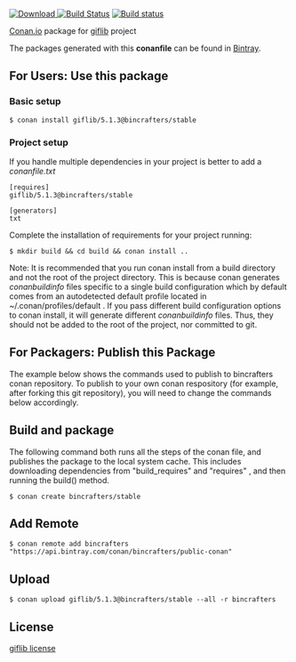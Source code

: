 [ ![Download](https://api.bintray.com/packages/bincrafters/public-conan/giflib%3Abincrafters/images/download.svg) ](https://bintray.com/bincrafters/public-conan/giflib%3Abincrafters/_latestVersion)
[![Build Status](https://travis-ci.org/bincrafters/conan-giflib.svg?branch=stable%2F5.1.3)](https://travis-ci.org/bincrafters/conan-giflib)
[![Build status](https://ci.appveyor.com/api/projects/status/tlwbfjnimn805g1h?svg=true)](https://ci.appveyor.com/project/BinCrafters/conan-giflib)

[Conan.io](https://conan.io) package for [giflib](https://giflib.sourceforge.net) project

The packages generated with this **conanfile** can be found in [Bintray](https://bintray.com/bincrafters/public-conan/giflib%3Abincrafters).

## For Users: Use this package

### Basic setup

    $ conan install giflib/5.1.3@bincrafters/stable

### Project setup

If you handle multiple dependencies in your project is better to add a *conanfile.txt*

    [requires]
    giflib/5.1.3@bincrafters/stable

    [generators]
    txt

Complete the installation of requirements for your project running:

    $ mkdir build && cd build && conan install ..

Note: It is recommended that you run conan install from a build directory and not the root of the project directory.  This is because conan generates *conanbuildinfo* files specific to a single build configuration which by default comes from an autodetected default profile located in ~/.conan/profiles/default .  If you pass different build configuration options to conan install, it will generate different *conanbuildinfo* files.  Thus, they should not be added to the root of the project, nor committed to git.

## For Packagers: Publish this Package

The example below shows the commands used to publish to bincrafters conan repository. To publish to your own conan respository (for example, after forking this git repository), you will need to change the commands below accordingly.

## Build and package

The following command both runs all the steps of the conan file, and publishes the package to the local system cache.  This includes downloading dependencies from "build_requires" and "requires" , and then running the build() method.

    $ conan create bincrafters/stable

## Add Remote

    $ conan remote add bincrafters "https://api.bintray.com/conan/bincrafters/public-conan"

## Upload

    $ conan upload giflib/5.1.3@bincrafters/stable --all -r bincrafters

## License
[giflib license](LICENSE)
